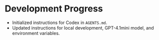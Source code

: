 # Development Progress

- Initialized instructions for Codex in `AGENTS.md`.
- Updated instructions for local development, GPT-4.1mini model, and environment variables.
